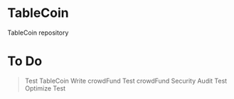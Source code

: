 # TableCoin

TableCoin repository


# To Do
> Test TableCoin
> Write crowdFund
> Test crowdFund
> Security Audit
> Test
> Optimize
> Test
